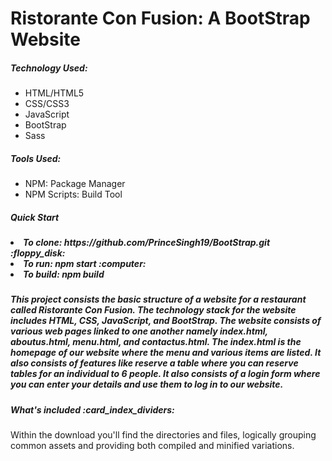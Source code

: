 <h1>Ristorante Con Fusion: A BootStrap Website</h1>
<h5>Technology Used:</h5>
<ul>
  <li>HTML/HTML5</li>
  <li>CSS/CSS3</li>
  <li>JavaScript</li>
  <li>BootStrap</li>
  <li>Sass</li>
</ul>
<h5>Tools Used:</h5>
<ul>
  <li>NPM: Package Manager</li>
  <li>NPM Scripts: Build Tool</li>
</ul>
<h5>Quick Start<h5>
<p>
<li>To clone: https://github.com/PrinceSingh19/BootStrap.git <span>:floppy_disk:</span></li>
<li>To run: npm start <span>:computer:</span></li>
<li>To build: npm build</li>
</p>
<h5>
<p>
This project consists the basic structure of a website for a restaurant called Ristorante Con Fusion. The technology stack for the website includes HTML, CSS, JavaScript, and BootStrap. The website consists of various web pages linked to one another namely index.html, aboutus.html, menu.html, and contactus.html. The index.html is the homepage of our website where the menu and various items are listed. It also consists of features like reserve a table where you can reserve tables for an individual to 6 people. It also consists of a login form where you can enter your details and use them to log in to our website.
</p>
<h5>What's included <span>:card_index_dividers:</span></h5>
<p>Within the download you'll find the directories and files, logically grouping common assets and providing both compiled and minified variations.</p>


